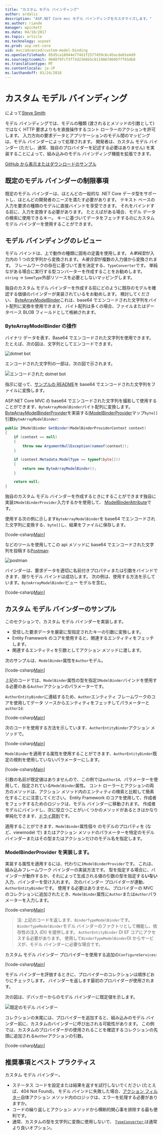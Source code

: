 ```yaml
---
title: "カスタム モデル バインディング"
author: ardalis
description: "ASP.NET Core mvc モデル バインディングをカスタマイズします。"
ms.author: riande
manager: wpickett
ms.date: 04/10/2017
ms.topic: article
ms.technology: aspnet
ms.prod: asp.net-core
uid: mvc/advanced/custom-model-binding
ms.openlocfilehash: 85d5ca18944e774d1f2577459c6c45acde01e4d9
ms.sourcegitcommit: 060879fcf3f73d2366b5c811986f8695fff65db8
ms.translationtype: MT
ms.contentlocale: ja-JP
ms.lasthandoff: 01/24/2018
---
```

# <a name="custom-model-binding"></a>カスタム モデル バインディング

によって[Steve Smith](https://ardalis.com/)

モデル バインディングでは、モデルの種類 (渡されるとメソッドの引数として) ではなく HTTP 要求よりもを直接操作するコント ローラーのアクションを許可します。 入力方向の要求データとアプリケーションのモデル間のマッピングは、モデル バインダーによって処理されます。 開発者は、カスタム モデル バインダー (ただし、通常、独自のプロバイダーを記述する必要はありません) を実装することによって、組み込みのモデル バインディング機能を拡張できます。

[GitHub から表示またはダウンロードのサンプル](https://github.com/aspnet/Docs/tree/master/aspnetcore/mvc/advanced/custom-model-binding/)

## <a name="default-model-binder-limitations"></a>既定のモデル バインダーの制限事項

既定のモデル バインダーは、ほとんどの一般的な .NET Core データ型をサポートし、ほとんどの開発者のニーズを満たす必要があります。 テキスト ベースの入力を要求の種類のモデルに直接バインドを享受できます。 それをバインドする前に、入力を変換する必要があります。 たとえばがある場合、モデル データの検索に使用できるキー。 キーに基づいてデータをフェッチするのにカスタム モデル バインダーを使用することができます。

## <a name="model-binding-review"></a>モデル バインディングのレビュー

モデル バインドは、上で動作の種類に固有の定義を使用します。 A*単純型*が入力内の 1 つの文字列から変換されます。 A*複合型*が複数の入力値から変換されます。 フレームワークの存在に基づいて差を決定する、`TypeConverter`です。 単純ながある場合に実行する型コンバーターを作成することをお勧めします。 `string`  ->  `SomeType`外部リソースを必要としないマッピングします。

独自のカスタム モデル バインダーを作成する前にどのように既存のモデルを確認する価値のバインダーが実装されているをお勧めします。 検討してください、 [ByteArrayModelBinder](https://docs.microsoft.com/aspnet/core/api/microsoft.aspnetcore.mvc.modelbinding.binders.bytearraymodelbinder)これは、base64 でエンコードされた文字列をバイト配列に変換を使用できます。 バイト配列は多くの場合、ファイルまたはデータベース BLOB フィールドとして格納されます。

### <a name="working-with-the-bytearraymodelbinder"></a>ByteArrayModelBinder の操作

バイナリ データを表す、Base64 でエンコードされた文字列を使用できます。 たとえば、次の図は、文字列としてエンコードできます。

![dotnet bot](custom-model-binding/images/bot.png "dotnet bot")

エンコードされた文字列の一部は、次の図で示されます。

![エンコードされた dotnet bot](custom-model-binding/images/encoded-bot.png "dotnet bot エンコード")

指示に従って、[サンプルの README](https://github.com/aspnet/Docs/blob/master/aspnetcore/mvc/advanced/custom-model-binding/sample/CustomModelBindingSample/README.md)を base64 でエンコードされた文字列をファイルに変換します。

ASP.NET Core MVC の base64 でエンコードされた文字列を撮影して使用することができます、`ByteArrayModelBinder`バイト配列に変換します。 [ByteArrayModelBinderProvider](https://docs.microsoft.com/aspnet/core/api/microsoft.aspnetcore.mvc.modelbinding.binders.bytearraymodelbinderprovider)を実装する[IModelBinderProvider](https://docs.microsoft.com/aspnet/core/api/microsoft.aspnetcore.mvc.modelbinding.imodelbinderprovider)マップ`byte[]`引数`ByteArrayModelBinder`:

```csharp
public IModelBinder GetBinder(ModelBinderProviderContext context)
{
    if (context == null)
    {
        throw new ArgumentNullException(nameof(context));
    }

    if (context.Metadata.ModelType == typeof(byte[]))
    {
        return new ByteArrayModelBinder();
    }

    return null;
}
```

独自のカスタム モデル バインダーを作成するときにすることができます独自に実装`IModelBinderProvider`入力するかを使用して、 [ModelBinderAttribute](https://docs.microsoft.com/aspnet/core/api/microsoft.aspnetcore.mvc.modelbinderattribute)です。

使用する次の例に示します`ByteArrayModelBinder`を base64 でエンコードされた文字列に変換する、`byte[]`し、結果をファイルに保存します。

[!code-csharp[Main](custom-model-binding/sample/CustomModelBindingSample/Controllers/ImageController.cs?name=post1&highlight=3)]

などのツールを使用してこの api メソッドに base64 でエンコードされた文字列を投稿する[Postman](https://www.getpostman.com/):

![postman](custom-model-binding/images/postman.png "postman")

バインダーは、要求データを適切に名前付きプロパティまたは引数をバインドできます、限りモデル バインドは成功します。 次の例は、使用する方法を示しています。`ByteArrayModelBinder`ビュー モデルを含む。

[!code-csharp[Main](custom-model-binding/sample/CustomModelBindingSample/Controllers/ImageController.cs?name=post2&highlight=2)]

## <a name="custom-model-binder-sample"></a>カスタム モデル バインダーのサンプル

このセクションで、カスタム モデル バインダーを実装します。

- 受信した要求データを厳密に型指定されたキーの引数に変換します。
- Entity Framework のコアを使用すると、関連するエンティティをフェッチします。
- 関連するエンティティを引数としてアクション メソッドに渡します。

次のサンプルは、`ModelBinder`属性を`Author`モデル。

[!code-csharp[Main](custom-model-binding/sample/CustomModelBindingSample/Data/Author.cs?highlight=10)]

上記のコードでは、`ModelBinder`属性の型を指定`IModelBinder`バインドを使用する必要のある`Author`アクションのパラメーターです。 

`AuthorEntityBinder`に連結するため、`Author`エンティティ フレームワークのコアを使用してデータ ソースからエンティティをフェッチしてパラメーターと`authorId`:

[!code-csharp[Main](custom-model-binding/sample/CustomModelBindingSample/Binders/AuthorEntityBinder.cs?name=demo)]

次のコードを使用する方法を示しています、`AuthorEntityBinder`アクション メソッドで。

[!code-csharp[Main](custom-model-binding/sample/CustomModelBindingSample/Controllers/BoundAuthorsController.cs?name=demo2&highlight=2)]

`ModelBinder`を適用する属性を使用することができます、`AuthorEntityBinder`既定の規則を使用していないパラメーターにします。

[!code-csharp[Main](custom-model-binding/sample/CustomModelBindingSample/Controllers/BoundAuthorsController.cs?name=demo1&highlight=2)]

引数の名前が既定値はありませんので、この例では`authorId`、パラメーターを使用して、指定されている`ModelBinder`属性。 コント ローラーとアクションの両方のメソッドは、アクション メソッド内のエンティティの検索と比較して簡素化することに注意してください。 Entity Framework のコアを使用して、作成者をフェッチするためのロジックは、モデル バインダーに移動されます。 作成者モデルにバインドし、次に役立つことがいくつかのメソッドがあるときはかなり単純化できます、[ドライ原則](http://deviq.com/don-t-repeat-yourself/)です。

適用することができます、`ModelBinder`属性個々 のモデルのプロパティを (など、viewmodel で) またはアクション メソッドのパラメーターを特定のモデル バインダーまたはその型またはアクションだけのモデル名を指定します。

### <a name="implementing-a-modelbinderprovider"></a>ModelBinderProvider を実装します。

実装する属性を適用するには、代わりに`IModelBinderProvider`です。 これは、組み込みフレームワーク バインダーの実装方法です。 型を指定する場合に、バインダーが動作するか、それによって生成される値の引数の型を指定する**いない**入力、バインダーを受け入れます。 次のバインダー プロバイダーが連動、`AuthorEntityBinder`です。 使用する必要はありません、プロバイダーの MVC のコレクションに追加されたとき、`ModelBinder`属性に`Author`または`Author`パラメーターを入力します。

[!code-csharp[Main](custom-model-binding/sample/CustomModelBindingSample/Binders/AuthorEntityBinderProvider.cs?highlight=17-20)]

> 注: 上記のコードを返します、`BinderTypeModelBinder`です。 `BinderTypeModelBinder`モデル バインダーのファクトリとして機能し、依存性の注入 (DI) を提供します。 `AuthorEntityBinder` DI EF コアにアクセスする必要があります。 使用して`BinderTypeModelBinder`DI からサービスが、モデル バインダーに必要な場合です。

カスタム モデル バインダー プロバイダーを使用する追加の`ConfigureServices`:

[!code-csharp[Main](custom-model-binding/sample/CustomModelBindingSample/Startup.cs?name=callout&highlight=5-9)]

モデル バインダーを評価するときに、プロバイダーのコレクションは順序どおりにチェックします。 バインダーを返します最初のプロバイダーが使用されます。

次の図は、デバッガーからのモデル バインダーに既定値を示します。

![既定のモデル バインダー](custom-model-binding/images/default-model-binders.png "既定のモデル バインダー")

コレクションの末尾には、プロバイダーを追加すると、組み込みのモデル バインダー前に、カスタムのバインダーに呼び出される可能性があります。 この例では、カスタムのプロバイダーがの使用されることを確認するコレクションの先頭に追加される`Author`アクションの引数。

[!code-csharp[Main](custom-model-binding/sample/CustomModelBindingSample/Startup.cs?name=callout&highlight=5-9)]

## <a name="recommendations-and-best-practices"></a>推奨事項とベスト プラクティス

カスタム モデル バインダー。
- ステータス コードを設定または結果を返すを試行しないでください (たとえば、404 Not Found)。 モデル バインドに失敗した場合、[アクション フィルター](xref:mvc/controllers/filters)自体アクション メソッド内のロジックは、エラーを処理する必要がありますか。
- コードの繰り返しとアクション メソッドから横断的関心事を排除する最も便利です。
- 通常、カスタムの型を文字列に変換に使用しないで、 [ `TypeConverter` ](https://docs.microsoft.com//dotnet/api/system.componentmodel.typeconverter)は通常より良いオプション。
